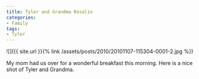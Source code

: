 ```yaml
---
title: Tyler and Grandma Rosalin
categories:
- Family
tags:
- Tyler
---
```


![]({{ site.url }}{% link /assets/posts/2010/20101107-115304-0001-2.jpg %})
  



My mom had us over for a wonderful breakfast this morning. Here is a nice shot of Tyler and Grandma.
